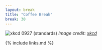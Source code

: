 ```yaml
---
layout: break
title: "Coffee Break"
break: 30
---
```


![xkcd 0927 (standards)](https://imgs.xkcd.com/comics/standards_2x.png)
*Image credit: [xkcd](https://xkcd.com/)*

{% include links.md %}
